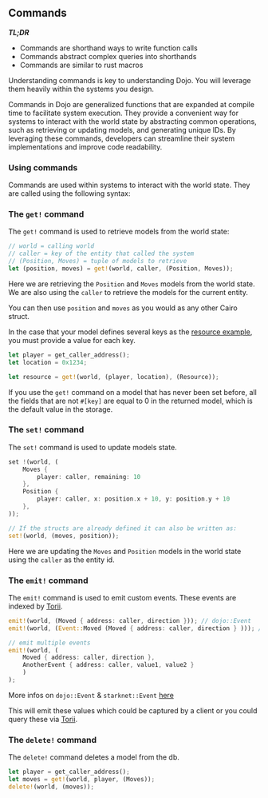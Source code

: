 ## Commands

**_TL;DR_**

- Commands are shorthand ways to write function calls
- Commands abstract complex queries into shorthands
- Commands are similar to rust macros

Understanding commands is key to understanding Dojo. You will leverage them heavily within the systems you design.

Commands in Dojo are generalized functions that are expanded at compile time to facilitate system execution. They provide a convenient way for systems to interact with the world state by abstracting common operations, such as retrieving or updating models, and generating unique IDs. By leveraging these commands, developers can streamline their system implementations and improve code readability.

### Using commands

Commands are used within systems to interact with the world state. They are called using the following syntax:

### The `get!` command

The `get!` command is used to retrieve models from the world state:

```rust
// world = calling world
// caller = key of the entity that called the system
// (Position, Moves) = tuple of models to retrieve
let (position, moves) = get!(world, caller, (Position, Moves));
```

Here we are retrieving the `Position` and `Moves` models from the world state. We are also using the `caller` to retrieve the models for the current entity.

You can then use `position` and `moves` as you would as any other Cairo struct.

In the case that your model defines several keys as the [resource example](/cairo/models.md#the-key-attribute), you must provide a value for each key.

```rust
let player = get_caller_address();
let location = 0x1234;

let resource = get!(world, (player, location), (Resource));
```

If you use the `get!` command on a model that has never been set before, all the fields that are not `#[key]` are equal to 0 in the returned model, which is the default value in the storage.

### The `set!` command

The `set!` command is used to update models state.

```rust
set !(world, (
    Moves {
        player: caller, remaining: 10
    },
    Position {
        player: caller, x: position.x + 10, y: position.y + 10
    },
));

// If the structs are already defined it can also be written as:
set!(world, (moves, position));
```

Here we are updating the `Moves` and `Position` models in the world state using the `caller` as the entity id.

### The `emit!` command

The `emit!` command is used to emit custom events. These events are indexed by [Torii](/toolchain/torii/overview.md).

```rust
emit!(world, (Moved { address: caller, direction })); // dojo::Event
emit!(world, (Event::Moved (Moved { address: caller, direction } ))); // starknet::Event

// emit multiple events
emit!(world, (
    Moved { address: caller, direction },
    AnotherEvent { address: caller, value1, value2 }
    )
); 
```
More infos on `dojo::Event` & `starknet::Event` [here](/cairo/events#custom-events)

This will emit these values which could be captured by a client or you could query these via [Torii](/toolchain/torii/overview.md).

### The `delete!` command

The `delete!` command deletes a model from the db.

```rust
let player = get_caller_address();
let moves = get!(world, player, (Moves));
delete!(world, (moves));
```

